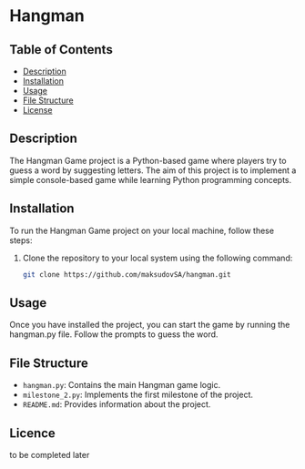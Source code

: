 
# Hangman

## Table of Contents

- [Description](#description)
- [Installation](#installation)
- [Usage](#usage)
- [File Structure](#file-structure)
- [License](#license)

## Description

The Hangman Game project is a Python-based game where players try to guess a word by suggesting letters. The aim of this project is to implement a simple console-based game while learning Python programming concepts.

## Installation

To run the Hangman Game project on your local machine, follow these steps:

1. Clone the repository to your local system using the following command:
   ```bash
   git clone https://github.com/maksudovSA/hangman.git
## Usage

Once you have installed the project, you can start the game by running the hangman.py file. Follow the prompts to guess the word.

## File Structure

- `hangman.py`: Contains the main Hangman game logic.
- `milestone_2.py`: Implements the first milestone of the project.
- `README.md`: Provides information about the project.

## Licence
to be completed later
